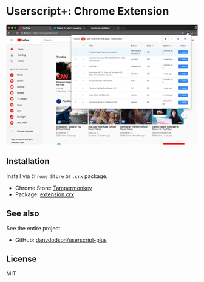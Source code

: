 <!--  -->
# Userscript+: Chrome Extension

![](https://raw.githubusercontent.com/danydodson/userscript-plus/main/crx/extension/screenshots/preview.png)

## Installation
Install via `Chrome Store` or `.crx` package.
  - Chrome Store: [Tampermonkey]( https://chrome.google.com/webstore/detail/tampermonkey/dhdgffkkebhmkfjojejmpbldmpobfkfo)
  - Package: [extension.crx](https://github.com/danydodson/userscript-plus/raw/main/crx/extension.crx)

## See also
See the entire project.

 - GitHub: [danydodson/userscript-plus](https://github.com/danydodson/userscript-plus#readme.md)

## License
MIT
